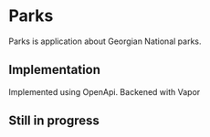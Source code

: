 # Parks

Parks is application about Georgian National parks.

## Implementation

Implemented using OpenApi.
Backened with Vapor

## Still in progress
